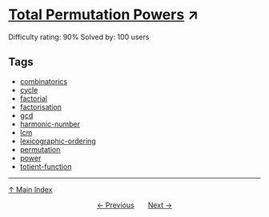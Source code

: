 # [Total Permutation Powers](https://projecteuler.net/problem=903) ↗️

Difficulty rating: 90%
Solved by: 100 users
## Tags

- [combinatorics](../tags/combinatorics.md)
- [cycle](../tags/cycle.md)
- [factorial](../tags/factorial.md)
- [factorisation](../tags/factorisation.md)
- [gcd](../tags/gcd.md)
- [harmonic-number](../tags/harmonic-number.md)
- [lcm](../tags/lcm.md)
- [lexicographic-ordering](../tags/lexicographic-ordering.md)
- [permutation](../tags/permutation.md)
- [power](../tags/power.md)
- [totient-function](../tags/totient-function.md)



---

[↑ Main Index](../README.md)


<div align=center><a href='902.md'>← Previous</a> &nbsp;&nbsp; &nbsp;&nbsp;  <a href='904.md'>Next →</a></div>
